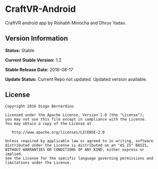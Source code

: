 # CraftVR-Android
CraftVR android app by Rishabh Minocha and Dhruv Yadav.

## Version Information

**Status:** Stable

**Current Stable Version:** 1.2

**Stable Release Date:** 2016-08-17

**Update Status:** Current Repo not updated. Updated version available.


License
-------

    Copyright 2016 Diogo Bernardino

    Licensed under the Apache License, Version 2.0 (the "License");
    you may not use this file except in compliance with the License.
    You may obtain a copy of the License at

       http://www.apache.org/licenses/LICENSE-2.0

    Unless required by applicable law or agreed to in writing, software
    distributed under the License is distributed on an "AS IS" BASIS,
    WITHOUT WARRANTIES OR CONDITIONS OF ANY KIND, either express or implied.
    See the License for the specific language governing permissions and
    limitations under the License.
